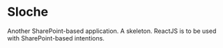 # Sloche
Another SharePoint-based application. A skeleton.
ReactJS is to be used with SharePoint-based intentions.
